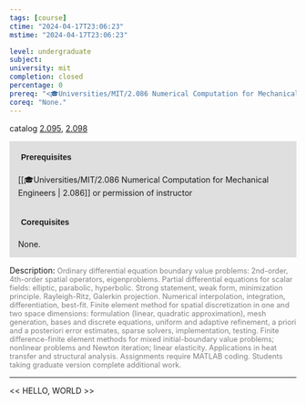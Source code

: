 ```yaml
---
tags: [course]
ctime: "2024-04-17T23:06:23"
mstime: "2024-04-17T23:06:23"

level: undergraduate
subject: 
university: mit
completion: closed
percentage: 0
prereq: "<🎓Universities/MIT/2.086 Numerical Computation for Mechanical Engineers> or permission of instructor"
coreq: "None."
---
```


catalog [2.095](http://student.mit.edu/catalog/m2a.html#2.095), [2.098](http://student.mit.edu/catalog/m2a.html#2.098)

<span style="display: block; padding: 15px; background-color: rgb(100, 100, 100, 0.2);"><font id="m_prereq1854_0" style="display: block; font-family: Arial, sans-serif; font-weight: bold; padding: 5px">Prerequisites</font><br><span id="prereq1854_0">[[🎓Universities/MIT/2.086 Numerical Computation for Mechanical Engineers | 2.086]] or permission of instructor</span></span>
<span style="display: block; padding: 15px; background-color: rgb(100, 100, 100, 0.2);"><font id="m_coreq1854_0" style="display: block; font-family: Arial, sans-serif; font-weight: bold; padding: 5px">Corequisites</font><br><span id="coreq1854_0">None.</span></span>

<font style="">Description:</font>
<font style="color: grey; font-size: 0.8rem;">Ordinary differential equation boundary value problems: 2nd-order, 4th-order spatial operators, eigenproblems. Partial differential equations for scalar fields: elliptic, parabolic, hyperbolic. Strong statement, weak form, minimization principle. Rayleigh-Ritz, Galerkin projection. Numerical interpolation, integration, differentiation, best-fit. Finite element method for spatial discretization in one and two space dimensions: formulation (linear, quadratic approximation), mesh generation, bases and discrete equations, uniform and adaptive refinement, a priori and a posteriori error estimates, sparse solvers, implementation, testing. Finite difference-finite element methods for mixed initial-boundary value problems; nonlinear problems and Newton iteration; linear elasticity. Applications in heat transfer and structural analysis. Assignments require MATLAB coding. Students taking graduate version complete additional work.</font>



---

<< HELLO, WORLD >>
